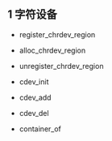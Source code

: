 ## 1 字符设备
+ register_chrdev_region
+ alloc_chrdev_region
+ unregister_chrdev_region

+ cdev_init
+ cdev_add
+ cdev_del

+ container_of 